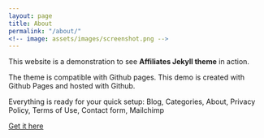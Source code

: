 ```yaml
---
layout: page
title: About
permalink: "/about/"
<!-- image: assets/images/screenshot.png -->
---
```


This website is a demonstration to see **Affiliates Jekyll theme** in action.

The theme is compatible with Github pages. This demo is created with Github Pages and hosted with Github. 

Everything is ready for your quick setup: Blog, Categories, About, Privacy Policy, Terms of Use, Contact form, Mailchimp

[Get it here](https://bootstrapstarter.com/jekyll-theme-memoirs/)

